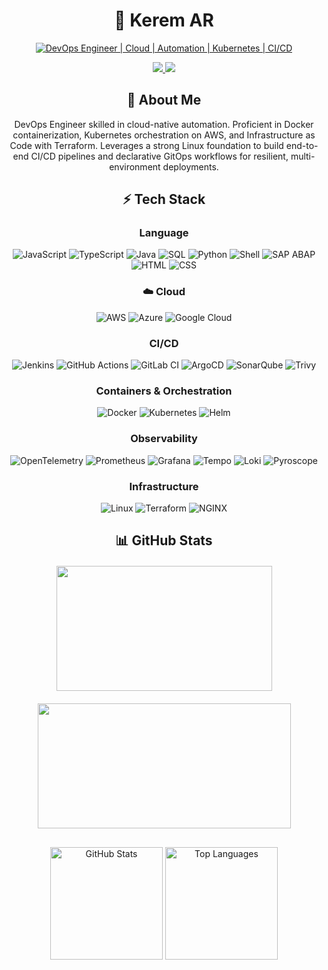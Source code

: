 # <div align="center">🚀 **Kerem AR**</div>

<div align="center">
  
[![DevOps Engineer | Cloud | Automation | Kubernetes | CI/CD](https://img.shields.io/badge/DevOps_Engineer_%7C_Cloud_%7C_Automation_%7C_Kubernetes_%7C_CI/CD-0A0A0A?style=for-the-badge&logo=devops&logoColor=white)](https://link.notharshhaa.site)


<p align="center" style="margin-bottom: 20px;">
  <a href="https://www.linkedin.com/in/kerem-ar/" target="_blank">
    <img src="https://img.shields.io/badge/LinkedIn-0077B5?style=for-the-badge&logo=linkedin&logoColor=white"/>
  </a>
  <a href="https://keremar.com" target="_blank">
    <img src="https://img.shields.io/badge/Portfolio-000000?style=for-the-badge&logo=About.me&logoColor=white"/>
  </a>
</p>


## 💫 About Me
DevOps Engineer skilled in cloud-native automation. Proficient in Docker containerization, Kubernetes orchestration on AWS, and Infrastructure as Code with Terraform. Leverages a strong Linux foundation to build end-to-end CI/CD pipelines and declarative GitOps workflows for resilient, multi-environment deployments.


## ⚡ Tech Stack

<div align="center">

### Language
![JavaScript](https://img.shields.io/badge/JavaScript-%23F7DF1E.svg?style=for-the-badge&logo=javascript&logoColor=black)
![TypeScript](https://img.shields.io/badge/TypeScript-%23007ACC.svg?style=for-the-badge&logo=typescript&logoColor=white)
![Java](https://img.shields.io/badge/Java-%23ED8B00.svg?style=for-the-badge&logo=openjdk&logoColor=white)
![SQL](https://img.shields.io/badge/SQL-%2300758F.svg?style=for-the-badge&logo=postgresql&logoColor=white)
![Python](https://img.shields.io/badge/Python-%233776AB.svg?style=for-the-badge&logo=python&logoColor=white)
![Shell](https://img.shields.io/badge/Shell-%23121011.svg?style=for-the-badge&logo=gnu-bash&logoColor=white)
![SAP ABAP](https://img.shields.io/badge/ABAP-%2300A9E0.svg?style=for-the-badge&logo=sap&logoColor=white)
![HTML](https://img.shields.io/badge/HTML5-%23E34F26.svg?style=for-the-badge&logo=html5&logoColor=white)
![CSS](https://img.shields.io/badge/CSS3-%231572B6.svg?style=for-the-badge&logo=css3&logoColor=white)

### ☁️ Cloud
![AWS](https://img.shields.io/badge/AWS-%23FF9900.svg?style=for-the-badge&logo=AWS&logoColor=white)
![Azure](https://img.shields.io/badge/Azure-%230072C6.svg?style=for-the-badge&logo=microsoftazure&logoColor=white)
![Google Cloud](https://img.shields.io/badge/GoogleCloud-%234285F4.svg?style=for-the-badge&logo=googlecloud&logoColor=white)



### CI/CD
![Jenkins](https://img.shields.io/badge/Jenkins-%232C5263.svg?style=for-the-badge&logo=jenkins&logoColor=white)
![GitHub Actions](https://img.shields.io/badge/GitHub%20Actions-%232671E5.svg?style=for-the-badge&logo=githubactions&logoColor=white)
![GitLab CI](https://img.shields.io/badge/GitLab%20CI-%23181717.svg?style=for-the-badge&logo=gitlab&logoColor=white)
![ArgoCD](https://img.shields.io/badge/ArgoCD-%23EF7B4D.svg?style=for-the-badge&logo=argo&logoColor=white)
![SonarQube](https://img.shields.io/badge/SonarQube-%234E9BCD.svg?style=for-the-badge&logo=sonarqube&logoColor=white)
![Trivy](https://img.shields.io/badge/Trivy-%23FCA121.svg?style=for-the-badge&logo=aqua&logoColor=black)

### Containers & Orchestration
![Docker](https://img.shields.io/badge/Docker-%230db7ed.svg?style=for-the-badge&logo=docker&logoColor=white)
![Kubernetes](https://img.shields.io/badge/Kubernetes-%23326ce5.svg?style=for-the-badge&logo=kubernetes&logoColor=white)
![Helm](https://img.shields.io/badge/Helm-%230F1689.svg?style=for-the-badge&logo=helm&logoColor=white)

### Observability 
![OpenTelemetry](https://img.shields.io/badge/OpenTelemetry-%23F5A800.svg?style=for-the-badge&logo=opentelemetry&logoColor=black)
![Prometheus](https://img.shields.io/badge/Prometheus-E6522C?style=for-the-badge&logo=Prometheus&logoColor=white)
![Grafana](https://img.shields.io/badge/Grafana-%23F46800.svg?style=for-the-badge&logo=grafana&logoColor=white)
![Tempo](https://img.shields.io/badge/Tempo-%23009999.svg?style=for-the-badge&logo=grafana&logoColor=white)
![Loki](https://img.shields.io/badge/Loki-%23007D9C.svg?style=for-the-badge&logo=grafana&logoColor=white)
![Pyroscope](https://img.shields.io/badge/Pyroscope-%23F5A800.svg?style=for-the-badge&logo=pyroscope&logoColor=black)


### Infrastructure 
![Linux](https://img.shields.io/badge/Linux-%23FCC624.svg?style=for-the-badge&logo=linux&logoColor=black)
![Terraform](https://img.shields.io/badge/Terraform-%235835CC.svg?style=for-the-badge&logo=terraform&logoColor=white)
![NGINX](https://img.shields.io/badge/NGINX-%23009639.svg?style=for-the-badge&logo=nginx&logoColor=white)


</div>


## 📊 GitHub Stats
<p align="center" style="display:flex; flex-wrap: wrap; gap:20px; align-items:center; justify-content:center; margin-top: 20px; margin-bottom: 30px;">
  <img height="200" width="345" src="https://github-readme-stats.vercel.app/api?username=KeremAR&show_icons=true&theme=tokyonight&hide_rank=true" />
  <img height="200" width="405" src="https://github-readme-streak-stats.herokuapp.com/?user=KeremAR&theme=tokyonight" />
</p>
<div align="center">
  <img src="https://github-readme-stats.vercel.app/api?username=KeremAR&show_icons=true&include_all_commits=true&theme=tokyonight&hide_border=true" alt="GitHub Stats" height="180px"/>
  <img src="https://github-readme-stats.vercel.app/api/top-langs/?username=KeremAR&layout=compact&theme=tokyonight&hide_border=true" alt="Top Languages" height="180px"/>
</div>


